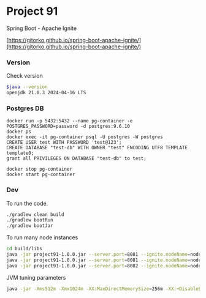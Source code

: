 # Project 91

Spring Boot - Apache Ignite

[https://gitorko.github.io/spring-boot-apache-ignite/](https://gitorko.github.io/spring-boot-apache-ignite/)

### Version

Check version

```bash
$java --version
openjdk 21.0.3 2024-04-16 LTS
```

### Postgres DB

```
docker run -p 5432:5432 --name pg-container -e POSTGRES_PASSWORD=password -d postgres:9.6.10
docker ps
docker exec -it pg-container psql -U postgres -W postgres
CREATE USER test WITH PASSWORD 'test@123';
CREATE DATABASE "test-db" WITH OWNER "test" ENCODING UTF8 TEMPLATE template0;
grant all PRIVILEGES ON DATABASE "test-db" to test;

docker stop pg-container
docker start pg-container
```

### Dev

To run the code.

```bash
./gradlew clean build
./gradlew bootRun
./gradlew bootJar
```

To run many node instances

```bash
cd build/libs
java -jar project91-1.0.0.jar --server.port=8081 --ignite.nodeName=node1
java -jar project91-1.0.0.jar --server.port=8081 --ignite.nodeName=node2
java -jar project91-1.0.0.jar --server.port=8082 --ignite.nodeName=node3

```

JVM tuning parameters

```bash
java -jar -Xms512m -Xmx1024m -XX:MaxDirectMemorySize=256m -XX:+DisableExplicitGC -XX:+UseG1GC -XX:+ScavengeBeforeFullGC -XX:+AlwaysPreTouch project91-1.0.0.jar --server.port=8080 --ignite.nodeName=node0
```
